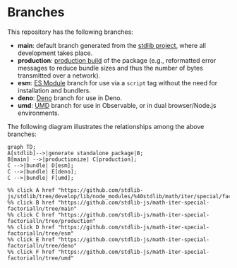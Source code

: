 <!--

@license Apache-2.0

Copyright (c) 2022 The Stdlib Authors.

Licensed under the Apache License, Version 2.0 (the "License");
you may not use this file except in compliance with the License.
You may obtain a copy of the License at

    http://www.apache.org/licenses/LICENSE-2.0

Unless required by applicable law or agreed to in writing, software
distributed under the License is distributed on an "AS IS" BASIS,
WITHOUT WARRANTIES OR CONDITIONS OF ANY KIND, either express or implied.
See the License for the specific language governing permissions and
limitations under the License.

-->

# Branches

This repository has the following branches:

-   **main**: default branch generated from the [stdlib project][stdlib-url], where all development takes place.
-   **production**: [production build][production-url] of the package (e.g., reformatted error messages to reduce bundle sizes and thus the number of bytes transmitted over a network).
-   **esm**: [ES Module][esm-url] branch for use via a `script` tag without the need for installation and bundlers.
-   **deno**: [Deno][deno-url] branch for use in Deno.
-   **umd**: [UMD][umd-url] branch for use in Observable, or in dual browser/Node.js environments.

The following diagram illustrates the relationships among the above branches:

```mermaid
graph TD;
A[stdlib]-->|generate standalone package|B;
B[main] -->|productionize| C[production];
C -->|bundle| D[esm];
C -->|bundle| E[deno];
C -->|bundle| F[umd];

%% click A href "https://github.com/stdlib-js/stdlib/tree/develop/lib/node_modules/%40stdlib/math/iter/special/factorialln"
%% click B href "https://github.com/stdlib-js/math-iter-special-factorialln/tree/main"
%% click C href "https://github.com/stdlib-js/math-iter-special-factorialln/tree/production"
%% click D href "https://github.com/stdlib-js/math-iter-special-factorialln/tree/esm"
%% click E href "https://github.com/stdlib-js/math-iter-special-factorialln/tree/deno"
%% click F href "https://github.com/stdlib-js/math-iter-special-factorialln/tree/umd"
```

[stdlib-url]: https://github.com/stdlib-js/stdlib/tree/develop/lib/node_modules/%40stdlib/math/iter/special/factorialln
[production-url]: https://github.com/stdlib-js/math-iter-special-factorialln/tree/production
[deno-url]: https://github.com/stdlib-js/math-iter-special-factorialln/tree/deno
[umd-url]: https://github.com/stdlib-js/math-iter-special-factorialln/tree/umd
[esm-url]: https://github.com/stdlib-js/math-iter-special-factorialln/tree/esm